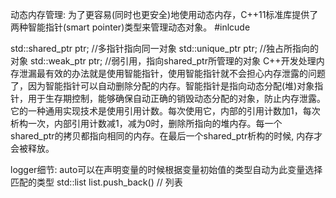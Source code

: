 动态内存管理:
    为了更容易(同时也更安全)地使用动态内存，C++11标准库提供了两种智能指针(smart pointer)类型来管理动态对象。
#inlcude<memory>

std::shared_ptr<type> ptr;  //多指针指向同一对象
std::unique_ptr<type> ptr;  //独占所指向的对象
std::weak_ptr<type> ptr;    //弱引用，指向shared_ptr所管理的对象
    C++开发处理内存泄漏最有效的办法就是使用智能指针，使用智能指针就不会担心内存泄露的问题了，因为智能指针可以自动删除分配的内存。智能指针是指向动态分配(堆)对象指针，用于生存期控制，能够确保自动正确的销毁动态分配的对象，防止内存泄露。它的一种通用实现技术是使用引用计数。每次使用它，内部的引用计数加1，每次析构一次，内部引用计数减1，减为0时，删除所指向的堆内存。每一个shared_ptr的拷贝都指向相同的内存。在最后一个shared_ptr析构的时候, 内存才会被释放。
    
    
logger细节:
    auto可以在声明变量的时候根据变量初始值的类型自动为此变量选择匹配的类型
    std::list<type> list.push_back() // 列表
    